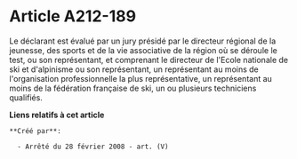 # Article A212-189

Le déclarant est évalué par un jury présidé par le directeur régional de la jeunesse, des sports et de la vie associative de
la région où se déroule le test, ou son représentant, et comprenant le directeur de l'Ecole nationale de ski et d'alpinisme
ou son représentant, un représentant au moins de l'organisation professionnelle la plus représentative, un représentant au
moins de la fédération française de ski, un ou plusieurs techniciens qualifiés.

**Liens relatifs à cet article**

	**Créé par**:

	  - Arrêté du 28 février 2008 - art. (V)
